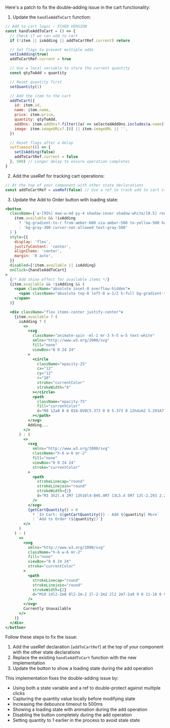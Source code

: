 Here's a patch to fix the double-adding issue in the cart functionality:

1. Update the `handleAddToCart` function:

```javascript
// Add to cart logic - FIXED VERSION
const handleAddToCart = () => {
  // Check if we can add to cart
  if (!item || isAdding || addToCartRef.current) return

  // Set flags to prevent multiple adds
  setIsAdding(true)
  addToCartRef.current = true

  // Use a local variable to store the current quantity
  const qtyToAdd = quantity

  // Reset quantity first
  setQuantity(1)

  // Add the item to the cart
  addToCart({
    id: item.id,
    name: item.name,
    price: item.price,
    quantity: qtyToAdd,
    addOns: item.addOns?.filter((a) => selectedAddOns.includes(a.name)) || [],
    image: item.imageURLs?.[0] || item.imageURL || '',
  })

  // Reset flags after a delay
  setTimeout(() => {
    setIsAdding(false)
    addToCartRef.current = false
  }, 500) // Longer delay to ensure operation completes
}
```

2. Add the useRef for tracking cart operations:

```javascript
// At the top of your component with other state declarations
const addToCartRef = useRef(false) // Use a ref to track add to cart state
```

3. Update the Add to Order button with loading state:

```jsx
<button
  className={`w-[95%] max-w-md py-4 shadow-inner shadow-white/[0.5] rounded-2xl font-extrabold text-lg tracking-wide font-inter relative overflow-hidden transition-all duration-300 product-add-to-order-btn ${
    item.available && !isAdding
      ? 'bg-gradient-to-r from-amber-600 via-amber-500 to-yellow-500 hover:from-amber-700 hover:via-amber-600 hover:to-yellow-600 text-white hover:scale-[1.02]'
      : 'bg-gray-300 cursor-not-allowed text-gray-500'
  }`}
  style={{
    display: 'flex',
    justifyContent: 'center',
    alignItems: 'center',
    margin: '0 auto',
  }}
  disabled={!item.available || isAdding}
  onClick={handleAddToCart}
>
  {/* Add shine effect for available items */}
  {item.available && !isAdding && (
    <span className="absolute inset-0 overflow-hidden">
      <span className="absolute top-0 left-0 w-1/2 h-full bg-gradient-to-r from-transparent via-white/20 to-transparent skew-x-12 animate-shine"></span>
    </span>
  )}

  <div className="flex items-center justify-center">
    {item.available ? (
      isAdding ? (
        <>
          <svg
            className="animate-spin -ml-1 mr-3 h-5 w-5 text-white"
            xmlns="http://www.w3.org/2000/svg"
            fill="none"
            viewBox="0 0 24 24"
          >
            <circle
              className="opacity-25"
              cx="12"
              cy="12"
              r="10"
              stroke="currentColor"
              strokeWidth="4"
            ></circle>
            <path
              className="opacity-75"
              fill="currentColor"
              d="M4 12a8 8 0 018-8V0C5.373 0 0 5.373 0 12h4zm2 5.291A7.962 7.962 0 014 12H0c0 3.042 1.135 5.824 3 7.938l3-2.647z"
            ></path>
          </svg>
          Adding...
        </>
      ) : (
        <>
          <svg
            xmlns="http://www.w3.org/2000/svg"
            className="h-6 w-6 mr-2"
            fill="none"
            viewBox="0 0 24 24"
            stroke="currentColor"
          >
            <path
              strokeLinecap="round"
              strokeLinejoin="round"
              strokeWidth={2}
              d="M3 3h2l.4 2M7 13h10l4-8H5.4M7 13L5.4 5M7 13l-2.293 2.293c-.63.63-.184 1.707.707 1.707H17m0 0a2 2 0 100 4 2 2 0 000-4zm-8 2a2 2 0 11-4 0 2 2 0 014 0z"
            />
          </svg>
          {getCartQuantity() > 0
            ? `In Cart: ${getCartQuantity()} - Add ${quantity} More`
            : `Add to Order (${quantity})`}
        </>
      )
    ) : (
      <>
        <svg
          xmlns="http://www.w3.org/2000/svg"
          className="h-6 w-6 mr-2"
          fill="none"
          viewBox="0 0 24 24"
          stroke="currentColor"
        >
          <path
            strokeLinecap="round"
            strokeLinejoin="round"
            strokeWidth={2}
            d="M10 14l2-2m0 0l2-2m-2 2l-2-2m2 2l2 2m7-2a9 9 0 11-18 0 9 9 0 0118 0z"
          />
        </svg>
        Currently Unavailable
      </>
    )}
  </div>
</button>
```

Follow these steps to fix the issue:

1. Add the useRef declaration (`addToCartRef`) at the top of your component with the other state declarations
2. Replace the existing `handleAddToCart` function with the new implementation
3. Update the button to show a loading state during the add operation

This implementation fixes the double-adding issue by:

- Using both a state variable and a ref to double-protect against multiple clicks
- Capturing the quantity value locally before modifying state
- Increasing the debounce timeout to 500ms
- Showing a loading state with animation during the add operation
- Disabling the button completely during the add operation
- Setting quantity to 1 earlier in the process to avoid stale state
